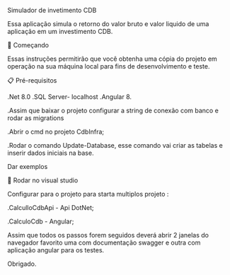 Simulador de invetimento CDB

Essa aplicação simula o retorno do valor bruto e valor liquido de uma aplicação em um investimento CDB.

🚀 Começando

Essas instruções permitirão que você obtenha uma cópia do projeto em operação na sua máquina local para fins de desenvolvimento e teste.

📋 Pré-requisitos

.Net 8.0
.SQL Server- localhost
.Angular 8.

.Assim que baixar o projeto configurar a string de conexão com banco e rodar as migrations

.Abrir o cmd no projeto  CdbInfra;

.Rodar o comando Update-Database, esse comando vai criar as tabelas e inserir dados iniciais na base.

Dar exemplos

🔧 Rodar no visual studio

Configurar para o projeto para starta multiplos projeto :

.CalculloCdbApi - Api DotNet;

.CalculoCdb - Angular;


Assim que todos os passos forem seguidos deverá abrir 2 janelas  do navegador
favorito  uma com documentação swagger e outra com aplicação angular para os testes.

Obrigado.


